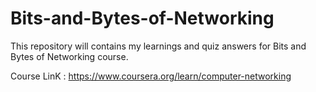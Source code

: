 # Bits-and-Bytes-of-Networking
This repository will contains my learnings and quiz answers for Bits and Bytes of Networking course.

Course LinK : https://www.coursera.org/learn/computer-networking 
